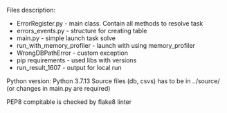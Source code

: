 Files description:
  * ErrorRegister.py - main class. Contain all methods to resolve task
  * errors_events.py - structure for creating table
  * main.py - simple launch task solve
  * run_with_memory_profiler - launch with using memory_profiler
  * WrongDBPathError - custom exception
  * pip requirements - used libs with versions
  * run_result_1607 - output for local run

Python version: Python 3.7.13
Source files (db, csvs) has to be in ../source/ (or changes in main.py are required)

PEP8 compitable is checked by flake8 linter